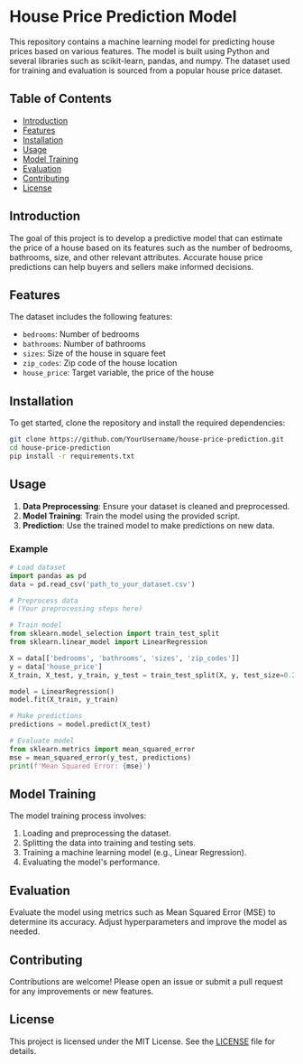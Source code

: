 # House Price Prediction Model

This repository contains a machine learning model for predicting house prices based on various features. The model is built using Python and several libraries such as scikit-learn, pandas, and numpy. The dataset used for training and evaluation is sourced from a popular house price dataset.

## Table of Contents
- [Introduction](#introduction)
- [Features](#features)
- [Installation](#installation)
- [Usage](#usage)
- [Model Training](#model-training)
- [Evaluation](#evaluation)
- [Contributing](#contributing)
- [License](#license)

## Introduction

The goal of this project is to develop a predictive model that can estimate the price of a house based on its features such as the number of bedrooms, bathrooms, size, and other relevant attributes. Accurate house price predictions can help buyers and sellers make informed decisions.

## Features

The dataset includes the following features:
- `bedrooms`: Number of bedrooms
- `bathrooms`: Number of bathrooms
- `sizes`: Size of the house in square feet
- `zip_codes`: Zip code of the house location
- `house_price`: Target variable, the price of the house

## Installation

To get started, clone the repository and install the required dependencies:

```bash
git clone https://github.com/YourUsername/house-price-prediction.git
cd house-price-prediction
pip install -r requirements.txt
```

## Usage

1. **Data Preprocessing**: Ensure your dataset is cleaned and preprocessed.
2. **Model Training**: Train the model using the provided script.
3. **Prediction**: Use the trained model to make predictions on new data.

### Example

```python
# Load dataset
import pandas as pd
data = pd.read_csv('path_to_your_dataset.csv')

# Preprocess data
# (Your preprocessing steps here)

# Train model
from sklearn.model_selection import train_test_split
from sklearn.linear_model import LinearRegression

X = data[['bedrooms', 'bathrooms', 'sizes', 'zip_codes']]
y = data['house_price']
X_train, X_test, y_train, y_test = train_test_split(X, y, test_size=0.2, random_state=42)

model = LinearRegression()
model.fit(X_train, y_train)

# Make predictions
predictions = model.predict(X_test)

# Evaluate model
from sklearn.metrics import mean_squared_error
mse = mean_squared_error(y_test, predictions)
print(f'Mean Squared Error: {mse}')
```

## Model Training

The model training process involves:
1. Loading and preprocessing the dataset.
2. Splitting the data into training and testing sets.
3. Training a machine learning model (e.g., Linear Regression).
4. Evaluating the model's performance.

## Evaluation

Evaluate the model using metrics such as Mean Squared Error (MSE) to determine its accuracy. Adjust hyperparameters and improve the model as needed.

## Contributing

Contributions are welcome! Please open an issue or submit a pull request for any improvements or new features.

## License

This project is licensed under the MIT License. See the [LICENSE](LICENSE) file for details.
